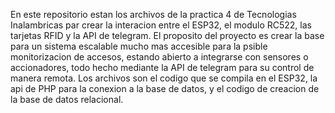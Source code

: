 En este repositorio estan los archivos de la practica 4 de Tecnologias Inalambricas par crear la interacion entre el ESP32, el modulo RC522, las tarjetas RFID y la API de telegram.
El proposito del proyecto es crear la base para un sistema escalable mucho mas accesible para la psible monitorizacion de accesos, estando abierto a integrarse con sensores o accionadores, todo hecho
mediante la API de telegram para su control de manera remota.
Los archivos son el codigo que se compila en el ESP32, la api de PHP para la conexion a la base de datos, y el codigo de creacion de la base de datos relacional.
